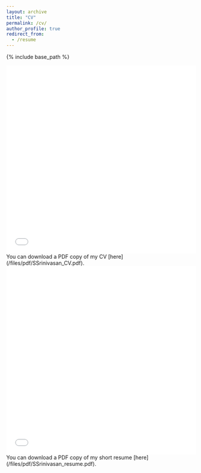 ```yaml
---
layout: archive
title: "CV"
permalink: /cv/
author_profile: true
redirect_from:
  - /resume
---
```


{% include base_path %}

<iframe src="/files/pdf/SSrinivasan_CV.pdf" width="100%" height="500" frameborder="no" border="0" marginwidth="0" marginheight="0"></iframe>
You can download a PDF copy of my CV [here](/files/pdf/SSrinivasan_CV.pdf).


<iframe src="/files/pdf/SSrinivasan_resume.pdf" width="100%" height="500" frameborder="no" border="0" marginwidth="0" marginheight="0"></iframe>
You can download a PDF copy of my short resume [here](/files/pdf/SSrinivasan_resume.pdf).
